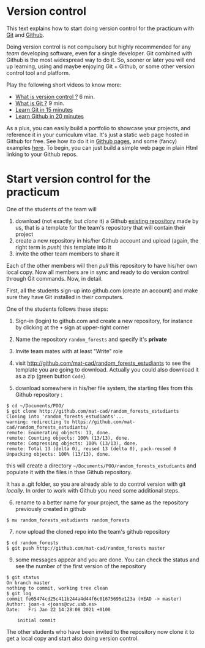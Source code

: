 
# Version control

This text explains how to start doing version control for the practicum with [Git](https://git-scm.com/) and [Github](https://git-scm.com/). 

Doing version control is not compulsory but highly recommended for any *team* developing software, even for a single developer. Git combined with Github is the most widespread way to do it. So, sooner or later you will end up learning, using and maybe enjoying Git + Github, or some other version control tool and platform.

Play the following short videos to know more:
-  [What is version control ?](https://git-scm.com/video/what-is-version-control) 6 min.
- [What is Git ?](https://git-scm.com/video/what-is-git) 9 min.
- [Learn Git in 15 minutes](https://www.youtube.com/watch?v=USjZcfj8yxE)
- [Learn Github in 20 minutes](https://www.youtube.com/watch?v=nhNq2kIvi9s)


As a plus, you can easily build a portfolio to showcase your projects, and reference it in your curriculum vitae. It's just a static web page hosted in Github for free. See how ito do it in [Github pages](https://pages.github.com/), and some (fancy) examples [here](https://education.github.com/pack/gallery?filter=All&sort=newest&tag=Personal+Portfolio). To begin, you can just build a simple web page in plain Html linking to your Github repos.

# Start version control for the practicum

One of the students of the team will 
1. download (not exactly, but *clone* it) a Github [existing repository](http://github.com/mat-cad/random_forests_estudiants) made by us, that is a template for the team's repository that will contain their project
2. create a new repository in his/her Github account and upload (again, the right term is *push*) this template into it
3. invite the other team members to share it

Each of the other members will then *pull* this repository to have his/her own local copy. Now all members are in sync and ready to do version control through Git commands. Now, in detail.

First, all the students sign-up into github.com (create an account) and make sure they have Git installed in their computers.

One of the students follows these steps:

1. Sign-in (login) to github.com and create a new repository, for instance by clicking at the ``+`` sign at upper-right corner

1. Name the repository ``random_forests`` and specify it's **private**

1. Invite team mates with at least "Write" role

1. visit http://github.com/mat-cad/random_forests_estudiants to see the template you are going to download. Actually you could also download it as a zip (green button ``Code``).

1. download somewhere in his/her file system, the starting files from this Github repository :

```
$ cd ~/Documents/POO/
$ git clone http://github.com/mat-cad/random_forests_estudiants
Cloning into 'random_forests_estudiants'...
warning: redirecting to https://github.com/mat-cad/random_forests_estudiants/
remote: Enumerating objects: 13, done.
remote: Counting objects: 100% (13/13), done.
remote: Compressing objects: 100% (13/13), done.
remote: Total 13 (delta 0), reused 13 (delta 0), pack-reused 0
Unpacking objects: 100% (13/13), done.
```

this will create a directory ``~/Documents/POO/random_forests_estudiants`` and populate it with the files in thae Github repository. 

It has a .git folder, so you are already able to do control version with git *locally*. In order to work with Github you need some additional steps.

6. rename to a better name for your project, the same as the repository previously created in github

```
$ mv random_forests_estudiants random_forests
```

7. now upload the cloned repo into the team's github repository

```
$ cd random_forests
$ git push http://github.com/mat-cad/random_forests master
```

9. some messages appear and you are done. You can check the status and see the number of the first version of the repository

```
$ git status
On branch master
nothing to commit, working tree clean
$ git log
commit fe65474cd25c411b244a4d44f6c01675695e123a (HEAD -> master)
Author: joan-s <joans@cvc.uab.es>
Date:   Fri Jan 22 14:28:08 2021 +0100

    initial commit
```

The other students who have been invited to the repository now clone it to get a local copy and start also doing version control.